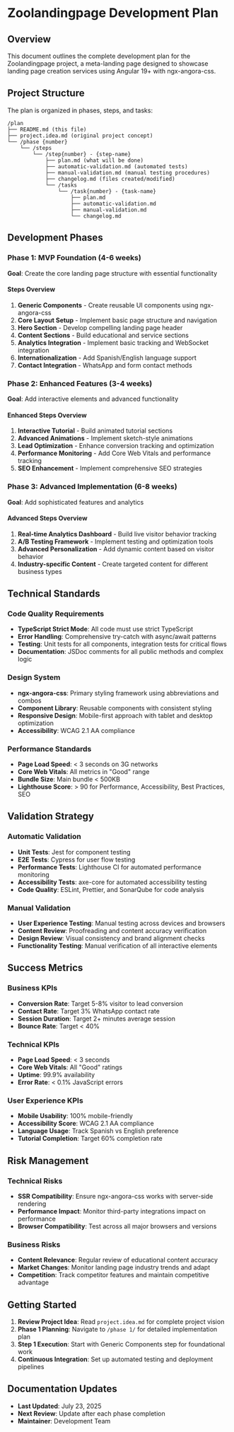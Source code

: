 # Zoolandingpage Development Plan

## Overview

This document outlines the complete development plan for the Zoolandingpage project, a meta-landing page designed to showcase landing page creation services using Angular 19+ with ngx-angora-css.

## Project Structure

The plan is organized in phases, steps, and tasks:

```text
/plan
├── README.md (this file)
├── project.idea.md (original project concept)
└── /phase {number}
    └── /steps
        └── /step{number} - {step-name}
            ├── plan.md (what will be done)
            ├── automatic-validation.md (automated tests)
            ├── manual-validation.md (manual testing procedures)
            ├── changelog.md (files created/modified)
            └── /tasks
                └── /task{number} - {task-name}
                    ├── plan.md
                    ├── automatic-validation.md
                    ├── manual-validation.md
                    └── changelog.md
```

## Development Phases

### Phase 1: MVP Foundation (4-6 weeks)

**Goal**: Create the core landing page structure with essential functionality

#### Steps Overview

1. **Generic Components** - Create reusable UI components using ngx-angora-css
2. **Core Layout Setup** - Implement basic page structure and navigation
3. **Hero Section** - Develop compelling landing page header
4. **Content Sections** - Build educational and service sections
5. **Analytics Integration** - Implement basic tracking and WebSocket integration
6. **Internationalization** - Add Spanish/English language support
7. **Contact Integration** - WhatsApp and form contact methods

### Phase 2: Enhanced Features (3-4 weeks)

**Goal**: Add interactive elements and advanced functionality

#### Enhanced Steps Overview

1. **Interactive Tutorial** - Build animated tutorial sections
2. **Advanced Animations** - Implement sketch-style animations
3. **Lead Optimization** - Enhance conversion tracking and optimization
4. **Performance Monitoring** - Add Core Web Vitals and performance tracking
5. **SEO Enhancement** - Implement comprehensive SEO strategies

### Phase 3: Advanced Implementation (6-8 weeks)

**Goal**: Add sophisticated features and analytics

#### Advanced Steps Overview

1. **Real-time Analytics Dashboard** - Build live visitor behavior tracking
2. **A/B Testing Framework** - Implement testing and optimization tools
3. **Advanced Personalization** - Add dynamic content based on visitor behavior
4. **Industry-specific Content** - Create targeted content for different business types

## Technical Standards

### Code Quality Requirements

- **TypeScript Strict Mode**: All code must use strict TypeScript
- **Error Handling**: Comprehensive try-catch with async/await patterns
- **Testing**: Unit tests for all components, integration tests for critical flows
- **Documentation**: JSDoc comments for all public methods and complex logic

### Design System

- **ngx-angora-css**: Primary styling framework using abbreviations and combos
- **Component Library**: Reusable components with consistent styling
- **Responsive Design**: Mobile-first approach with tablet and desktop optimization
- **Accessibility**: WCAG 2.1 AA compliance

### Performance Standards

- **Page Load Speed**: < 3 seconds on 3G networks
- **Core Web Vitals**: All metrics in "Good" range
- **Bundle Size**: Main bundle < 500KB
- **Lighthouse Score**: > 90 for Performance, Accessibility, Best Practices, SEO

## Validation Strategy

### Automatic Validation

- **Unit Tests**: Jest for component testing
- **E2E Tests**: Cypress for user flow testing
- **Performance Tests**: Lighthouse CI for automated performance monitoring
- **Accessibility Tests**: axe-core for automated accessibility testing
- **Code Quality**: ESLint, Prettier, and SonarQube for code analysis

### Manual Validation

- **User Experience Testing**: Manual testing across devices and browsers
- **Content Review**: Proofreading and content accuracy verification
- **Design Review**: Visual consistency and brand alignment checks
- **Functionality Testing**: Manual verification of all interactive elements

## Success Metrics

### Business KPIs

- **Conversion Rate**: Target 5-8% visitor to lead conversion
- **Contact Rate**: Target 3% WhatsApp contact rate
- **Session Duration**: Target 2+ minutes average session
- **Bounce Rate**: Target < 40%

### Technical KPIs

- **Page Load Speed**: < 3 seconds
- **Core Web Vitals**: All "Good" ratings
- **Uptime**: 99.9% availability
- **Error Rate**: < 0.1% JavaScript errors

### User Experience KPIs

- **Mobile Usability**: 100% mobile-friendly
- **Accessibility Score**: WCAG 2.1 AA compliance
- **Language Usage**: Track Spanish vs English preference
- **Tutorial Completion**: Target 60% completion rate

## Risk Management

### Technical Risks

- **SSR Compatibility**: Ensure ngx-angora-css works with server-side rendering
- **Performance Impact**: Monitor third-party integrations impact on performance
- **Browser Compatibility**: Test across all major browsers and versions

### Business Risks

- **Content Relevance**: Regular review of educational content accuracy
- **Market Changes**: Monitor landing page industry trends and adapt
- **Competition**: Track competitor features and maintain competitive advantage

## Getting Started

1. **Review Project Idea**: Read `project.idea.md` for complete project vision
2. **Phase 1 Planning**: Navigate to `/phase 1/` for detailed implementation plan
3. **Step 1 Execution**: Start with Generic Components step for foundational work
4. **Continuous Integration**: Set up automated testing and deployment pipelines

## Documentation Updates

- **Last Updated**: July 23, 2025
- **Next Review**: Update after each phase completion
- **Maintainer**: Development Team
